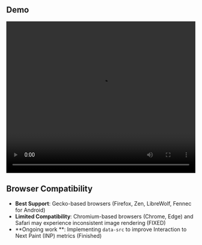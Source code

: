## Demo
<video width="500" height="400" src="https://github.com/user-attachments/assets/0caae7fd-2888-4beb-a202-1149b2e0fe0d"></video>
## Browser Compatibility

- **Best Support**: Gecko-based browsers (Firefox, Zen, LibreWolf, Fennec for Android)  
- **Limited Compatibility**: Chromium-based browsers (Chrome, Edge) and Safari may experience inconsistent image rendering  (FIXED)
- **Ongoing work **: Implementing `data-src` to improve Interaction to Next Paint (INP) metrics (Finished)

